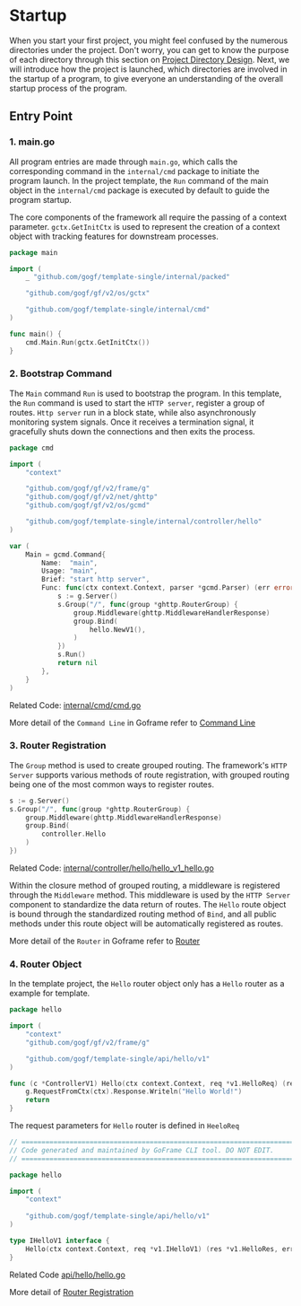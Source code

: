 # Startup

When you start your first project, you might feel confused by the numerous directories under the project. Don't worry, you can get to know the purpose of each directory through this section on [Project Directory Design](https://temperory.net). Next, we will introduce how the project is launched, which directories are involved in the startup of a program, to give everyone an understanding of the overall startup process of the program.

## Entry Point

### 1. main.go

All program entries are made through `main.go`, which calls the corresponding command in the `internal/cmd` package to initiate the program launch. In the project template, the `Run` command of the main object in the `internal/cmd` package is executed by default to guide the program startup.

The core components of the framework all require the passing of a context parameter. `gctx.GetInitCtx` is used to represent the creation of a context object with tracking features for downstream processes.

```go
package main

import (
    _ "github.com/gogf/template-single/internal/packed"

    "github.com/gogf/gf/v2/os/gctx"

    "github.com/gogf/template-single/internal/cmd"
)

func main() {
    cmd.Main.Run(gctx.GetInitCtx())
}
```

### 2. Bootstrap Command

The `Main` command `Run` is used to bootstrap the program. In this template, the `Run` command is used to start the `HTTP server`, register a group of routes. `Http server` run in a block state, while also asynchronously monitoring system signals. Once it receives a termination signal, it gracefully shuts down the connections and then exits the process.

```go
package cmd

import (
    "context"

    "github.com/gogf/gf/v2/frame/g"
    "github.com/gogf/gf/v2/net/ghttp"
    "github.com/gogf/gf/v2/os/gcmd"

    "github.com/gogf/template-single/internal/controller/hello"
)

var (
    Main = gcmd.Command{
        Name:  "main",
        Usage: "main",
        Brief: "start http server",
        Func: func(ctx context.Context, parser *gcmd.Parser) (err error) {
            s := g.Server()
            s.Group("/", func(group *ghttp.RouterGroup) {
                group.Middleware(ghttp.MiddlewareHandlerResponse)
                group.Bind(
                    hello.NewV1(),
                )
            })
            s.Run()
            return nil
        },
    }
)
```

Related Code: [internal/cmd/cmd.go](https://github.com/gogf/template-single/blob/main/internal/cmd/cmd.go)

More detail of the `Command Line` in Goframe refer to [Command Line](https://temperory.net)

### 3. Router Registration

The `Group` method is used to create grouped routing. The framework's `HTTP Server` supports various methods of route registration, with grouped routing being one of the most common ways to register routes.

```go
s := g.Server()
s.Group("/", func(group *ghttp.RouterGroup) {
    group.Middleware(ghttp.MiddlewareHandlerResponse)
    group.Bind(
        controller.Hello
    )
})
```

Related Code: [internal/controller/hello/hello_v1_hello.go](https://github.com/gogf/template-single/blob/main/internal/controller/hello/hello_v1_hello.go)

Within the closure method of grouped routing, a middleware is registered through the `Middleware` method. This middleware is used by the `HTTP Server` component to standardize the data return of routes. The `Hello` route object is bound through the standardized routing method of `Bind`, and all public methods under this route object will be automatically registered as routes.

More detail of the `Router` in Goframe refer to [Router](https://temperory.net)

### 4. Router Object

In the template project, the `Hello` router object only has a `Hello` router as a example for template.

```go
package hello

import (
    "context"
    "github.com/gogf/gf/v2/frame/g"

    "github.com/gogf/template-single/api/hello/v1"
)

func (c *ControllerV1) Hello(ctx context.Context, req *v1.HelloReq) (res *v1.HelloRes, err error) {
    g.RequestFromCtx(ctx).Response.Writeln("Hello World!")
    return
}
```

The request parameters for `Hello` router is defined in `HeeloReq`

```go
// =================================================================================
// Code generated and maintained by GoFrame CLI tool. DO NOT EDIT. 
// =================================================================================

package hello

import (
    "context"
    
    "github.com/gogf/template-single/api/hello/v1"
)

type IHelloV1 interface {
    Hello(ctx context.Context, req *v1.IHelloV1) (res *v1.HelloRes, err error)
}
```

Related Code [api/hello/hello.go](https://github.com/gogf/template-single/blob/main/api/hello/hello.go)

More detail of [Router Registration](https://temperory.net)
